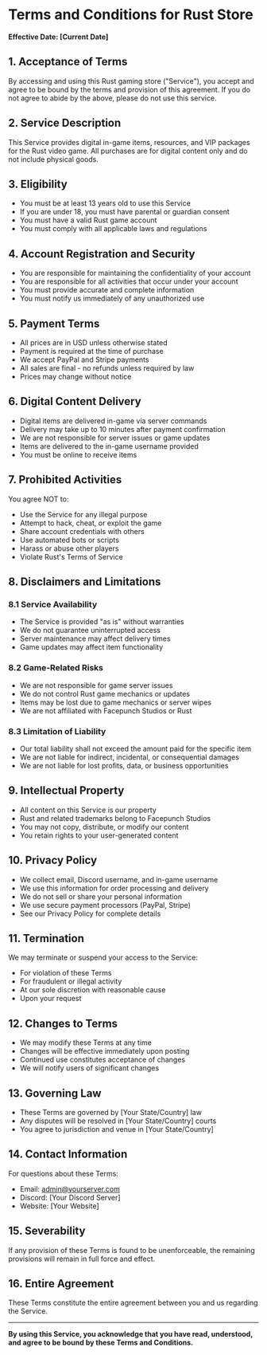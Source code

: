 # Terms and Conditions for Rust Store

**Effective Date: [Current Date]**

## 1. Acceptance of Terms

By accessing and using this Rust gaming store ("Service"), you accept and agree to be bound by the terms and provision of this agreement. If you do not agree to abide by the above, please do not use this service.

## 2. Service Description

This Service provides digital in-game items, resources, and VIP packages for the Rust video game. All purchases are for digital content only and do not include physical goods.

## 3. Eligibility

- You must be at least 13 years old to use this Service
- If you are under 18, you must have parental or guardian consent
- You must have a valid Rust game account
- You must comply with all applicable laws and regulations

## 4. Account Registration and Security

- You are responsible for maintaining the confidentiality of your account
- You are responsible for all activities that occur under your account
- You must provide accurate and complete information
- You must notify us immediately of any unauthorized use

## 5. Payment Terms

- All prices are in USD unless otherwise stated
- Payment is required at the time of purchase
- We accept PayPal and Stripe payments
- All sales are final - no refunds unless required by law
- Prices may change without notice

## 6. Digital Content Delivery

- Digital items are delivered in-game via server commands
- Delivery may take up to 10 minutes after payment confirmation
- We are not responsible for server issues or game updates
- Items are delivered to the in-game username provided
- You must be online to receive items

## 7. Prohibited Activities

You agree NOT to:
- Use the Service for any illegal purpose
- Attempt to hack, cheat, or exploit the game
- Share account credentials with others
- Use automated bots or scripts
- Harass or abuse other players
- Violate Rust's Terms of Service

## 8. Disclaimers and Limitations

### 8.1 Service Availability
- The Service is provided "as is" without warranties
- We do not guarantee uninterrupted access
- Server maintenance may affect delivery times
- Game updates may affect item functionality

### 8.2 Game-Related Risks
- We are not responsible for game server issues
- We do not control Rust game mechanics or updates
- Items may be lost due to game mechanics or server wipes
- We are not affiliated with Facepunch Studios or Rust

### 8.3 Limitation of Liability
- Our total liability shall not exceed the amount paid for the specific item
- We are not liable for indirect, incidental, or consequential damages
- We are not liable for lost profits, data, or business opportunities

## 9. Intellectual Property

- All content on this Service is our property
- Rust and related trademarks belong to Facepunch Studios
- You may not copy, distribute, or modify our content
- You retain rights to your user-generated content

## 10. Privacy Policy

- We collect email, Discord username, and in-game username
- We use this information for order processing and delivery
- We do not sell or share your personal information
- We use secure payment processors (PayPal, Stripe)
- See our Privacy Policy for complete details

## 11. Termination

We may terminate or suspend your access to the Service:
- For violation of these Terms
- For fraudulent or illegal activity
- At our sole discretion with reasonable cause
- Upon your request

## 12. Changes to Terms

- We may modify these Terms at any time
- Changes will be effective immediately upon posting
- Continued use constitutes acceptance of changes
- We will notify users of significant changes

## 13. Governing Law

- These Terms are governed by [Your State/Country] law
- Any disputes will be resolved in [Your State/Country] courts
- You agree to jurisdiction and venue in [Your State/Country]

## 14. Contact Information

For questions about these Terms:
- Email: admin@yourserver.com
- Discord: [Your Discord Server]
- Website: [Your Website]

## 15. Severability

If any provision of these Terms is found to be unenforceable, the remaining provisions will remain in full force and effect.

## 16. Entire Agreement

These Terms constitute the entire agreement between you and us regarding the Service.

---

**By using this Service, you acknowledge that you have read, understood, and agree to be bound by these Terms and Conditions.** 